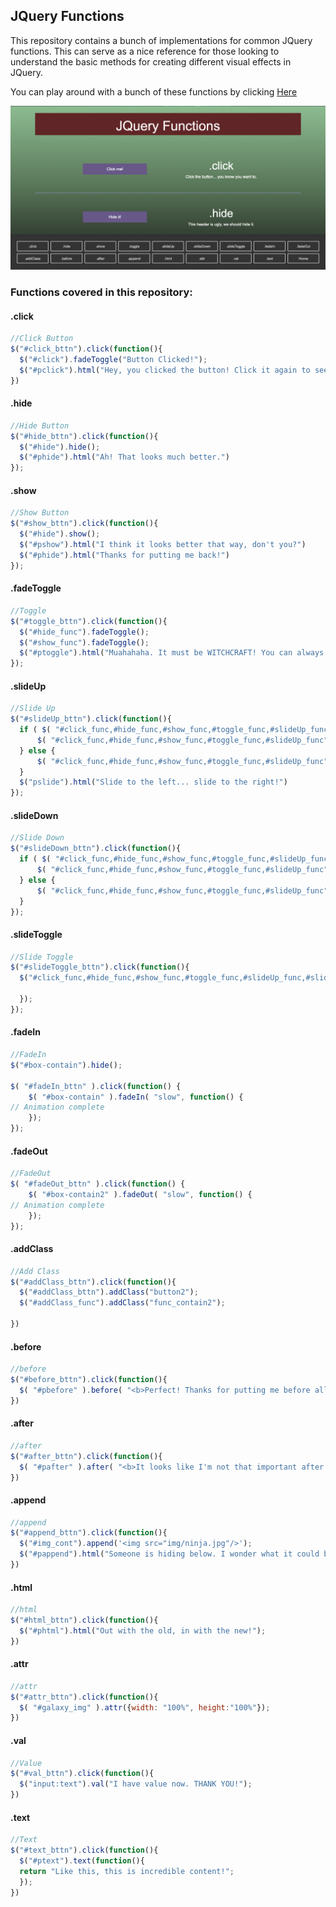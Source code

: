 ## JQuery Functions

This repository contains a bunch of implementations for common JQuery functions. This can serve as a nice reference for those looking to understand the basic methods for creating different visual effects in JQuery.

You can play around with a bunch of these functions by clicking <a href = "https://simonable.github.io/JQuery-Functions/">Here</a>
<br>

![](https://github.com/SimonAble/JQuery-Functions/blob/master/img/Screen%20Shot%202018-10-30%20at%208.42.02%20PM.png)

### Functions covered in this repository:

#### .click
```javascript
//Click Button
$("#click_bttn").click(function(){
  $("#click").fadeToggle("Button Clicked!");
  $("#pclick").html("Hey, you clicked the button! Click it again to see what happens.");
})
```

#### .hide
```javascript
//Hide Button
$("#hide_bttn").click(function(){
  $("#hide").hide();
  $("#phide").html("Ah! That looks much better.")
});
```

#### .show
```javascript
//Show Button
$("#show_bttn").click(function(){
  $("#hide").show();
  $("#pshow").html("I think it looks better that way, don't you?")
  $("#phide").html("Thanks for putting me back!")
});
```

#### .fadeToggle
```javascript
//Toggle
$("#toggle_bttn").click(function(){
  $("#hide_func").fadeToggle();
  $("#show_func").fadeToggle();
  $("#ptoggle").html("Muahahaha. It must be WITCHCRAFT! You can always bring it back by clicking the button again...at least, I hope.");
});
```

#### .slideUp
```javascript
//Slide Up
$("#slideUp_bttn").click(function(){
  if ( $( "#click_func,#hide_func,#show_func,#toggle_func,#slideUp_func" ).is( ":hidden" ) ) {
      $( "#click_func,#hide_func,#show_func,#toggle_func,#slideUp_func" ).slideDown( "slow" );
  } else {
      $( "#click_func,#hide_func,#show_func,#toggle_func,#slideUp_func").slideUp("slow");
  }
  $("pslide").html("Slide to the left... slide to the right!")
});
```
#### .slideDown
```javascript
//Slide Down
$("#slideDown_bttn").click(function(){
  if ( $( "#click_func,#hide_func,#show_func,#toggle_func,#slideUp_func" ).is( ":hidden" ) ) {
      $( "#click_func,#hide_func,#show_func,#toggle_func,#slideUp_func" ).slideDown( "slow" );
  } else {
      $( "#click_func,#hide_func,#show_func,#toggle_func,#slideUp_func").slideUp("slow");
  }
});
```

#### .slideToggle
```javascript
//Slide Toggle
$("#slideToggle_bttn").click(function(){
  $("#click_func,#hide_func,#show_func,#toggle_func,#slideUp_func,#slideDown_func").slideToggle("slow", function(){

  });
}); 
```

#### .fadeIn
```javascript
//FadeIn
$("#box-contain").hide();

$( "#fadeIn_bttn" ).click(function() {
    $( "#box-contain" ).fadeIn( "slow", function() {
// Animation complete
    });
});
```

#### .fadeOut
```javascript
//FadeOut
$( "#fadeOut_bttn" ).click(function() {
    $( "#box-contain2" ).fadeOut( "slow", function() {
// Animation complete
    });
});
```

#### .addClass
```javascript
//Add Class
$("#addClass_bttn").click(function(){
  $("#addClass_bttn").addClass("button2");
  $("#addClass_func").addClass("func_contain2");

})
```

#### .before
```javascript
//before
$("#before_bttn").click(function(){
  $( "#pbefore" ).before( "<b>Perfect! Thanks for putting me before all else :P</b>" );
})
```

#### .after
```javascript
//after
$("#after_bttn").click(function(){
  $( "#pafter" ).after( "<b>It looks like I'm not that important after all!</b>" );
})
```

#### .append
```javascript
//append
$("#append_bttn").click(function(){
  $("#img_cont").append('<img src="img/ninja.jpg"/>');
  $("#pappend").html("Someone is hiding below. I wonder what it could be. Scroll down if you dare!")
})
```

#### .html
```javascript
//html
$("#html_bttn").click(function(){
  $("#phtml").html("Out with the old, in with the new!");
})
```

#### .attr
```javascript
//attr
$("#attr_bttn").click(function(){
  $( "#galaxy_img" ).attr({width: "100%", height:"100%"});
})
```

#### .val
```javascript
//Value
$("#val_bttn").click(function(){
  $("input:text").val("I have value now. THANK YOU!");
})
```

#### .text
```javascript
//Text
$("#text_bttn").click(function(){
  $("#ptext").text(function(){
  return "Like this, this is incredible content!";
  });
})
```

